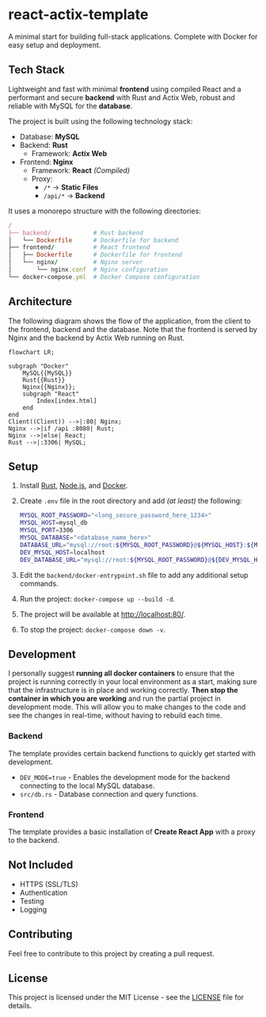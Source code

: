 # react-actix-template

A minimal start for building full-stack applications.
Complete with Docker for easy setup and deployment.

## Tech Stack

Lightweight and fast with minimal **frontend** using compiled React and a performant and secure **backend** with Rust and Actix Web, robust and reliable with MySQL for the **database**.

The project is built using the following technology stack:

- Database: **MySQL**
- Backend: **Rust**
  - Framework: **Actix Web**
- Frontend: **Nginx**
  - Framework: **React** *(Compiled)*
  - Proxy:
    - `/*` -> **Static Files**
    - `/api/*` -> **Backend**

It uses a monorepo structure with the following directories:

```rb
/
├── backend/            # Rust backend
│   └── Dockerfile      # Dockerfile for backend
├── frontend/           # React frontend
│   ├── Dockerfile      # Dockerfile for frontend
│   └── nginx/          # Nginx server
│       └── nginx.conf  # Nginx configuration
└── docker-compose.yml  # Docker Compose configuration
```

## Architecture

The following diagram shows the flow of the application,
from the client to the frontend, backend and the database.
Note that the frontend is served by Nginx and the backend by Actix Web running on Rust.

```mermaid
flowchart LR;

subgraph "Docker"
    MySQL{{MySQL}}
    Rust{{Rust}}
    Nginx{{Nginx}};
    subgraph "React"
        Index[index.html]
    end
end
Client((Client)) -->|:80| Nginx;
Nginx -->|if /api :8080| Rust;
Nginx -->|else| React;
Rust -->|:3306| MySQL;
```

## Setup

1. Install [Rust](https://www.rust-lang.org/tools/install), [Node.js](https://nodejs.org/en/download/), and [Docker](https://docs.docker.com/get-docker/).
2. Create `.env` file in the root directory and add *(at least)* the following:

    ```sh
    MYSQL_ROOT_PASSWORD="<long_secure_password_here_1234>"
    MYSQL_HOST=mysql_db
    MYSQL_PORT=3306
    MYSQL_DATABASE="<database_name_here>"
    DATABASE_URL="mysql://root:${MYSQL_ROOT_PASSWORD}@${MYSQL_HOST}:${MYSQL_PORT}/${MYSQL_DATABASE}"
    DEV_MYSQL_HOST=localhost
    DEV_DATABASE_URL="mysql://root:${MYSQL_ROOT_PASSWORD}@${DEV_MYSQL_HOST}:${MYSQL_PORT}/${MYSQL_DATABASE}"
    ```

3. Edit the `backend/docker-entrypoint.sh` file to add any additional setup commands.
4. Run the project: `docker-compose up --build -d`.
5. The project will be available at <http://localhost:80/>.
6. To stop the project: `docker-compose down -v`.

## Development

I personally suggest **running all docker containers** to ensure that the project is running correctly in your local environment as a start, making sure that the infrastructure is in place and working correctly.
**Then stop the container in which you are working** and run the partial project in development mode.
This will allow you to make changes to the code and see the changes in real-time, without having to rebuild each time.

### Backend

The template provides certain backend functions to quickly get started with development.

- `DEV_MODE=true` - Enables the development mode for the backend connecting to the local MySQL database.
- `src/db.rs` - Database connection and query functions.

### Frontend

The template provides a basic installation of **Create React App** with a proxy to the backend.

## Not Included

- HTTPS (SSL/TLS)
- Authentication
- Testing
- Logging

## Contributing

Feel free to contribute to this project by creating a pull request.

## License

This project is licensed under the MIT License - see the [LICENSE](LICENSE) file for details.
